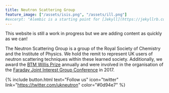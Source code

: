 ```yaml
---
title: Neutron Scattering Group
feature_image: ["/assets/isis.png", "/assets/ill.png"]
#excerpt: "Alembic is a starting point for [Jekyll](https://jekyllrb.com/) projects. Rather than starting from scratch, this boilerplate is designed to get the ball rolling immediately. Install it, configure it, tweak it, push it."
---
```


This website is still a work in progress but we are adding content as quickly as we can!

The Neutron Scattering Group is a group of the Royal Society of Chemistry and the Institute of Physics.
We hold the remit to represent UK users of neutron scattering techniques within these learned society.
Additionally, we award the [BTM Willis Prize](./willis) annually and were involved in the organisation of the [Faraday Joint Interest Group Conference](https://warwick.ac.uk/fac/sci/chemistry/news/events/faraday2017/) in 2017.

{% include button.html text="Follow us" icon="twitter" link="https://twitter.com/ukneutron" color="#0d94e7" %}

